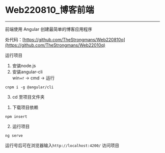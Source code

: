 # Web220810_博客前端

----------
前端使用 Angular 创建最简单的博客应用程序

处代码：[https://github.com/TheStrongmans/Web220810q](https://github.com/TheStrongmans/Web22010q)   

运行项目  
1. 安装node.js  
2. 安装angular-cli  
win+r -> cmd -> 运行  
``` 
cnpm i -g @angular/cli
```  
3. cd 至项目文件夹  
1) 下载项目依赖  
```
npm insert
```  
2)  运行项目  
```
ng serve
```  


运行号后可在浏览器输入`http://localhost:4200/` 访问项目
